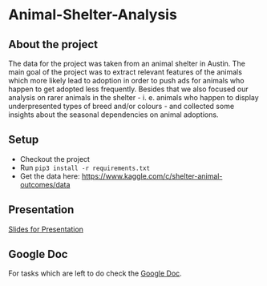 # Animal-Shelter-Analysis

## About the project
The data for the project was taken from an animal shelter in Austin. The main goal of the project was to extract relevant features of the animals which more likely lead to adoption in order to push ads for animals who happen to get adopted less frequently. Besides that we also focused our analysis on rarer animals in the shelter - i. e. animals who happen to display underpresented types of breed and/or colours - and collected some insights about the seasonal dependencies on animal adoptions.

## Setup
- Checkout the project
- Run ```pip3 install -r requirements.txt```
- Get the data here: https://www.kaggle.com/c/shelter-animal-outcomes/data

## Presentation
[Slides for Presentation](https://docs.google.com/presentation/d/1RR-3j82ueooVfFO8pG-bWZK_UYI26awCJaG-S5mADWM/edit#slide=id.g70ff5ca009_7_153)

## Google Doc
For tasks which are left to do check
the [Google Doc](https://docs.google.com/document/d/1xrYd8vYmTS6Bz_-bO-T2mmCtsSS9NV-IqMi_H7edA2g/edit
).
